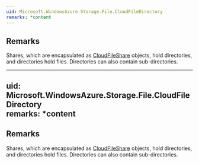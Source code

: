 ```yaml
---  
uid: Microsoft.WindowsAzure.Storage.File.CloudFileDirectory  
remarks: *content  
---  
```

  
## Remarks  
 Shares, which are encapsulated as [CloudFileShare](assetId:///T:Microsoft.WindowsAzure.Storage.File.CloudFileShare?qualifyHint=False&autoUpgrade=True) objects, hold directories, and directories hold files. Directories can also contain sub-directories.  
  
---  
uid: Microsoft.WindowsAzure.Storage.File.CloudFileDirectory  
remarks: *content  
---  
  
## Remarks  
 Shares, which are encapsulated as [CloudFileShare](assetId:///T:Microsoft.WindowsAzure.Storage.File.CloudFileShare?qualifyHint=False&autoUpgrade=True) objects, hold directories, and directories hold files. Directories can also contain sub-directories.